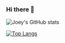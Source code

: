 ### Hi there 👋


![Joey's GitHub stats](https://github-readme-stats.vercel.app/api?username=joeyparsons&show_icons=true&theme=radical)

[![Top Langs](https://github-readme-stats.vercel.app/api/top-langs/?username=joeyparsons)](https://github.com/anuraghazra/github-readme-stats)

<!--
**joeyparsons/joeyparsons** is a ✨ _special_ ✨ repository because its `README.md` (this file) appears on your GitHub profile.

Here are some ideas to get you started:

- 🔭 I’m currently working on ...
- 🌱 I’m currently learning ...
- 👯 I’m looking to collaborate on ...
- 🤔 I’m looking for help with ...
- 💬 Ask me about ...
- 📫 How to reach me: ...
- 😄 Pronouns: ...
- ⚡ Fun fact: ...
-->
